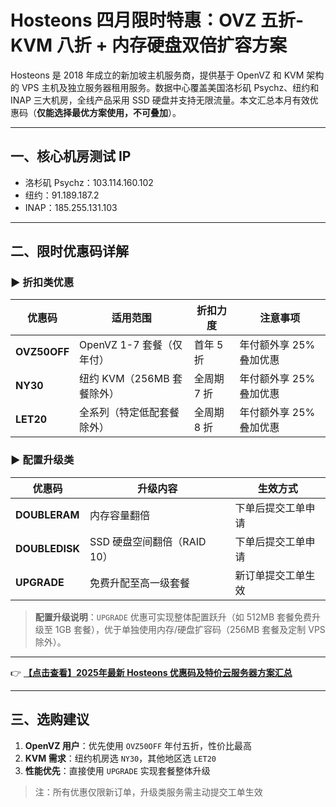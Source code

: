 # Hosteons 四月限时特惠：OVZ 五折-KVM 八折 + 内存硬盘双倍扩容方案

Hosteons 是 2018 年成立的新加坡主机服务商，提供基于 OpenVZ 和 KVM 架构的 VPS 主机及独立服务器租用服务。数据中心覆盖美国洛杉矶 Psychz、纽约和 INAP 三大机房，全线产品采用 SSD 硬盘并支持无限流量。本文汇总本月有效优惠码（**仅能选择最优方案使用，不可叠加**）。

---

## 一、核心机房测试 IP
- 洛杉矶 Psychz：103.114.160.102  
- 纽约：91.189.187.2  
- INAP：185.255.131.103  

---

## 二、限时优惠码详解

### ▶ 折扣类优惠
| 优惠码       | 适用范围                          | 折扣力度               | 注意事项                  |
|--------------|-----------------------------------|------------------------|---------------------------|
| **OVZ50OFF** | OpenVZ 1-7 套餐（仅年付）        | 首年 5 折             | 年付额外享 25% 叠加优惠   |
| **NY30**     | 纽约 KVM（256MB 套餐除外）        | 全周期 7 折            | 年付额外享 25% 叠加优惠   |
| **LET20**    | 全系列（特定低配套餐除外）        | 全周期 8 折            | 年付额外享 25% 叠加优惠   |

### ▶ 配置升级类
| 优惠码          | 升级内容                     | 生效方式                 |
|-----------------|-----------------------------|--------------------------|
| **DOUBLERAM**   | 内存容量翻倍                 | 下单后提交工单申请       |
| **DOUBLEDISK**  | SSD 硬盘空间翻倍（RAID 10）  | 下单后提交工单申请       |
| **UPGRADE**     | 免费升配至高一级套餐         | 新订单提交工单生效       |

> **配置升级说明**：`UPGRADE` 优惠可实现整体配置跃升（如 512MB 套餐免费升级至 1GB 套餐），优于单独使用内存/硬盘扩容码（256MB 套餐及定制 VPS 除外）。

---

👉 **[【点击查看】2025年最新 Hosteons 优惠码及特价云服务器方案汇总](https://bit.ly/hosteons)**

---

## 三、选购建议
1. **OpenVZ 用户**：优先使用 `OVZ50OFF` 年付五折，性价比最高  
2. **KVM 需求**：纽约机房选 `NY30`，其他地区选 `LET20`  
3. **性能优先**：直接使用 `UPGRADE` 实现套餐整体升级  

> 注：所有优惠仅限新订单，升级类服务需主动提交工单生效